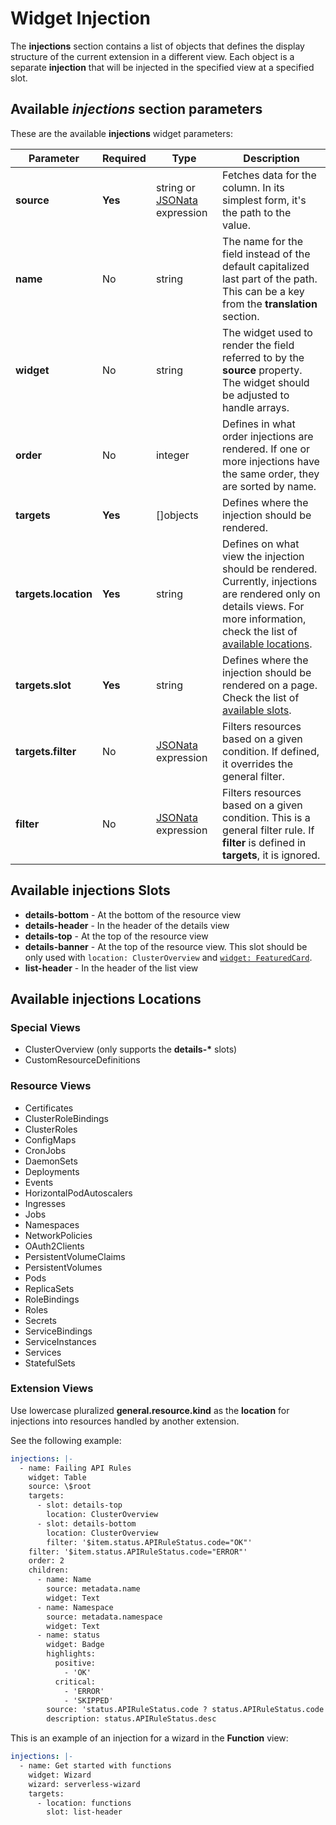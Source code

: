 # Widget Injection

The **injections** section contains a list of objects that defines the display structure of the current extension in a different view. Each object is a separate **injection** that will be injected in the specified view at a specified slot.

## Available _injections_ section parameters

These are the available **injections** widget parameters:

| Parameter            | Required | Type                                       | Description                                                                                                                                                                                                      |
| -------------------- | -------- | ------------------------------------------ | ---------------------------------------------------------------------------------------------------------------------------------------------------------------------------------------------------------------- |
| **source**           | **Yes**  | string or [JSONata](jsonata.md) expression | Fetches data for the column. In its simplest form, it's the path to the value.                                                                                                                                   |
| **name**             | No       | string                                     | The name for the field instead of the default capitalized last part of the path. This can be a key from the **translation** section.                                                                             |
| **widget**           | No       | string                                     | The widget used to render the field referred to by the **source** property. The widget should be adjusted to handle arrays.                                                                                      |
| **order**            | No       | integer                                    | Defines in what order injections are rendered. If one or more injections have the same order, they are sorted by name.                                                                                           |
| **targets**          | **Yes**  | []objects                                  | Defines where the injection should be rendered.                                                                                                                                                                  |
| **targets.location** | **Yes**  | string                                     | Defines on what view the injection should be rendered. Currently, injections are rendered only on details views. For more information, check the list of [available locations](#available-injections-locations). |
| **targets.slot**     | **Yes**  | string                                     | Defines where the injection should be rendered on a page. Check the list of [available slots](#available-injections-slots).                                                                                      |
| **targets.filter**   | No       | [JSONata](jsonata.md) expression           | Filters resources based on a given condition. If defined, it overrides the general filter.                                                                                                                       |
| **filter**           | No       | [JSONata](jsonata.md) expression           | Filters resources based on a given condition. This is a general filter rule. If **filter** is defined in **targets**, it is ignored.                                                                             |

## Available **injections** Slots

- **details-bottom** - At the bottom of the resource view
- **details-header** - In the header of the details view
- **details-top** - At the top of the resource view
- **details-banner** - At the top of the resource view. This slot should be only used with `location: ClusterOverview` and [`widget: FeaturedCard`](./50-list-and-details-widgets.md#featuredcard).
- **list-header** - In the header of the list view

## Available **injections** Locations

### Special Views

- ClusterOverview (only supports the **details-\*** slots)
- CustomResourceDefinitions

### Resource Views

- Certificates
- ClusterRoleBindings
- ClusterRoles
- ConfigMaps
- CronJobs
- DaemonSets
- Deployments
- Events
- HorizontalPodAutoscalers
- Ingresses
- Jobs
- Namespaces
- NetworkPolicies
- OAuth2Clients
- PersistentVolumeClaims
- PersistentVolumes
- Pods
- ReplicaSets
- RoleBindings
- Roles
- Secrets
- ServiceBindings
- ServiceInstances
- Services
- StatefulSets

### Extension Views

Use lowercase pluralized **general.resource.kind** as the **location** for injections into resources handled by another extension.

See the following example:

```yaml
injections: |-
  - name: Failing API Rules
    widget: Table
    source: \$root
    targets:
      - slot: details-top
        location: ClusterOverview
      - slot: details-bottom
        location: ClusterOverview
        filter: '$item.status.APIRuleStatus.code="OK"'
    filter: '$item.status.APIRuleStatus.code="ERROR"'
    order: 2
    children:
      - name: Name
        source: metadata.name
        widget: Text
      - name: Namespace
        source: metadata.namespace
        widget: Text
      - name: status
        widget: Badge
        highlights:
          positive:
            - 'OK'
          critical:
            - 'ERROR'
            - 'SKIPPED'
        source: 'status.APIRuleStatus.code ? status.APIRuleStatus.code : "UNKNOWN"'
        description: status.APIRuleStatus.desc
```

This is an example of an injection for a wizard in the **Function** view:

```yaml
injections: |-
  - name: Get started with functions
    widget: Wizard
    wizard: serverless-wizard
    targets:
      - location: functions
        slot: list-header
```
